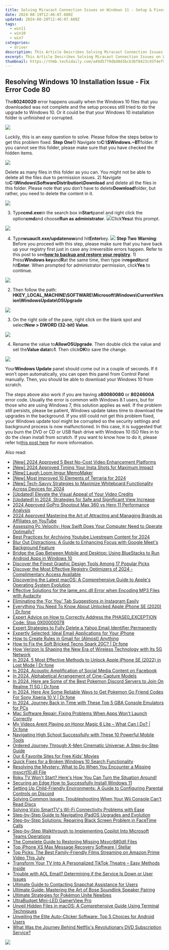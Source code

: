 ```yaml
---
title: Solving Miracast Connection Issues on Windows 11 - Setup & Fixes Explored
date: 2024-08-19T12:46:07.680Z
updated: 2024-08-20T12:46:07.680Z
tags:
  - win11
  - win10
  - win7
categories:
  - driver
description: This Article Describes Solving Miracast Connection Issues on Windows 11 - Setup & Fixes Explored
excerpt: This Article Describes Solving Miracast Connection Issues on Windows 11 - Setup & Fixes Explored
thumbnail: https://thmb.techidaily.com/a49d5779dbd8d3bcb3bf8423c93f4ef941ba145d1cb34757b006a9b7dc8bcdff.jpeg
---
```


## Resolving Windows 10 Installation Issue - Fix Error Code 80 #

The**80240020** error happens usually when the Windows 10 files that you downloaded was not complete and the setup process still tried to do the upgrade to Windows 10\. Or it could be that your Windows 10 installation folder is unfinished or corrupted.

![](https://images.drivereasy.com/wp-content/uploads/2016/08/error-code-80240020.jpg)

Luckily, this is an easy question to solve. Please follow the steps below to get this problem fixed. **Step One**1) Navigate to**C:\\$Windows.\~BT**folder. If you cannot see this folder, please make sure that you have checked the hidden items.

![](https://images.drivereasy.com/wp-content/uploads/2016/08/windows-bt-600x427.jpg)

Delete as many files in this folder as you can. You might not be able to delete all the files due to permission issues. 2) Navigate to**C:\\Windows\\SoftwareDistribution\\Download** and delete all the files in this folder. Please note that you don’t have to delete**Download**folder, but rather, you need to delete the content in it.

![](https://images.drivereasy.com/wp-content/uploads/2016/08/softwaredistributiondownload.jpg)

3) Type**cmd.exe**in the search box in**Start**panel and right click the option**cmd**and choose**Run as administrator**. ![](https://images.drivereasy.com/wp-content/uploads/2016/08/run-as-administrator.jpg)Click**Yes**at this prompt.

![](https://images.drivereasy.com/wp-content/uploads/2016/08/uac-command-processor.jpg)

4) Type**wuauclt.exe/updatenow**and hit**Enter**key. ![](https://images.drivereasy.com/wp-content/uploads/2016/08/img_57b5394edbd33.png) **Step Two** **Warning**: Before you proceed with this step, please make sure that you have back up your registry first just in case any irreversible errors happen. Refer to this post to see[**how to backup and restore your registry**](https://tools.techidaily.com/drivereasy/download/). 1) Press**Windows key**and**R**at the same time, then type in**regedit**and hit**Enter**. When prompted for administrator permission, click**Yes** to continue.

![](https://images.drivereasy.com/wp-content/uploads/2016/10/regedit.png)

2) Then follow the path:   **HKEY\_LOCAL\_MACHINE\\SOFTWARE\\Microsoft\\Windows\\CurrentVersion\\WindowsUpdate\\OSUpgrade**

![](https://images.drivereasy.com/wp-content/uploads/2016/10/hkey_local_machinesoftwaremicrosoftwindowscurrentversionwindowsupdateosupgrade-600x394.jpg)

3) On the right side of the pane, right click on the blank spot and select**New > DWORD (32-bit) Value**.

![](https://images.drivereasy.com/wp-content/uploads/2016/10/new-dword-32-bit-value-600x396.jpg)

4) Rename the value to**AllowOSUpgrade**. Then double click the value and set the**Value data**to**1**. Then click**OK**to save the change.

![](https://images.drivereasy.com/wp-content/uploads/2016/10/img_58140207aba43-600x394.jpg)

 Your**Windows Update** panel should come out in a couple of seconds. If it won’t open automatically, you can open this panel from Control Panel manually. Then, you should be able to download your Windows 10 from scratch.

The steps above also work if you are having a**80080080** or **8024600A**  error code. Usually the error is common with Windows 8.1 users, but for those who are using Windows 7, this solution applies as well. If the problem still persists, please be patient, Windows update takes time to download the upgrades in the background. If you still could not get this problem fixed, your Windows update tool might be corrupted so the security settings and background process is now malfunctioned. In this case, it is suggested that you burn the DVD or CD or USB flash drive with Windows 10 ISO files in to do the clean install from scratch. If you want to know how to do it, please refer to[this post here](https://tools.techidaily.com/drivereasy/download/) for more information.

<ins class="adsbygoogle"
     style="display:block"
     data-ad-format="autorelaxed"
     data-ad-client="ca-pub-7571918770474297"
     data-ad-slot="1223367746"></ins>



<ins class="adsbygoogle"
     style="display:block"
     data-ad-client="ca-pub-7571918770474297"
     data-ad-slot="8358498916"
     data-ad-format="auto"
     data-full-width-responsive="true"></ins>

<span class="atpl-alsoreadstyle">Also read:</span>
<div><ul>
<li><a href="https://fox-boxes.techidaily.com/new-2024-approved-5-best-no-cost-video-enhancement-platforms/"><u>[New] 2024 Approved  5 Best No-Cost Video Enhancement Platforms</u></a></li>
<li><a href="https://instagram-video-recordings.techidaily.com/new-2024-approved-timing-your-insta-shots-for-maximum-impact/"><u>[New] 2024 Approved  Timing Your Insta Shots for Maximum Impact</u></a></li>
<li><a href="https://fox-direct.techidaily.com/new-laugh-loom-imgur-memomaker/"><u>[New] Laugh Loom  Imgur MemoMaker</u></a></li>
<li><a href="https://visual-screen-recording.techidaily.com/new-most-improved-10-elements-of-terraria-for-2024/"><u>[New] Most Improved 10 Elements of Terraria for 2024</u></a></li>
<li><a href="https://on-screen-recording.techidaily.com/new-tech-savvy-strategies-to-maximize-whiteboard-functionality-across-devices-for-2024/"><u>[New] Tech-Savvy Strategies to Maximize Whiteboard Functionality Across Devices for 2024</u></a></li>
<li><a href="https://youtube-video-recordings.techidaily.com/updated-elevate-the-visual-appeal-of-your-video-credits/"><u>[Updated] Elevate the Visual Appeal of Your Video Credits</u></a></li>
<li><a href="https://youtube-lab.techidaily.com/ed-in-2024-strategies-for-safe-and-significant-view-increase/"><u>[Updated] In 2024, Strategies for Safe and Significant View Increase</u></a></li>
<li><a href="https://some-techniques.techidaily.com/2024-approved-gopro-shootout-max-360-vs-hero-11-performance-analysis/"><u>2024 Approved  GoPro Shootout  Max 360 vs Hero 11 Performance Analysis</u></a></li>
<li><a href="https://extra-skills.techidaily.com/2024-approved-mastering-the-art-of-attracting-and-managing-brands-as-affiliates-on-youtube/"><u>2024 Approved  Mastering the Art of Attracting and Managing Brands as Affiliates on YouTube</u></a></li>
<li><a href="https://tech-recovery.techidaily.com/assessing-pc-velocity-how-swift-does-your-computer-need-to-operate-optimally/"><u>Assessing Pc Velocity: How Swift Does Your Computer Need to Operate Optimally?</u></a></li>
<li><a href="https://remote-screen-capture.techidaily.com/best-practices-for-archiving-youtube-livestream-content-for-2024/"><u>Best Practices for Archiving Youtube Livestream Content for 2024</u></a></li>
<li><a href="https://tech-recovery.techidaily.com/blur-out-distractions-a-guide-to-enhancing-focus-with-google-meets-background-feature/"><u>Blur Out Distractions: A Guide to Enhancing Focus with Google Meet's Background Feature</u></a></li>
<li><a href="https://tech-recovery.techidaily.com/bridge-the-gap-between-mobile-and-desktop-using-bluestacks-to-run-android-apps-in-windows-10/"><u>Bridge the Gap Between Mobile and Desktop: Using BlueStacks to Run Android Apps in Windows 10</u></a></li>
<li><a href="https://tech-recovery.techidaily.com/discover-the-finest-graphic-design-tools-among-17-popular-picks/"><u>Discover the Finest Graphic Design Tools Among 17 Popular Picks</u></a></li>
<li><a href="https://tech-recovery.techidaily.com/discover-the-most-effective-registry-optimizers-of-2024-complimentary-access-available/"><u>Discover the Most Effective Registry Optimizers of 2024 - Complimentary Access Available</u></a></li>
<li><a href="https://tech-recovery.techidaily.com/discovering-the-latest-macos-a-comprehensive-guide-to-apples-operating-system-evolution/"><u>Discovering the Latest macOS: A Comprehensive Guide to Apple's Operating System Evolution</u></a></li>
<li><a href="https://tech-recovery.techidaily.com/effective-solutions-for-the-lameencdll-error-when-encoding-mp3-files-with-audacity/"><u>Effective Solutions for the lame_enc.dll Error when Encoding MP3 Files with Audacity</u></a></li>
<li><a href="https://tech-recovery.techidaily.com/eliminating-the-for-you-tab-suggestions-in-instagram-easily/"><u>Eliminating the ‘For You’ Tab Suggestions in Instagram Easily</u></a></li>
<li><a href="https://iphone-unlock.techidaily.com/everything-you-need-to-know-about-unlocked-apple-iphone-se-2020-drfone-by-drfone-ios/"><u>Everything You Need To Know About Unlocked Apple iPhone SE (2020) | Dr.fone</u></a></li>
<li><a href="https://tech-recovery.techidaily.com/expert-advice-on-how-to-correctly-address-the-phase0exception-code-stop-0x00000078/"><u>Expert Advice on How to Correctly Address the PHASE0_EXCEPTION Code: Stop 0X00000078</u></a></li>
<li><a href="https://tech-recovery.techidaily.com/expert-strategies-to-fully-delete-a-yahoo-email-identifier-permanently/"><u>Expert Strategies to Fully Delete a Yahoo Email Identifier Permanently</u></a></li>
<li><a href="https://tech-recovery.techidaily.com/expertly-selected-ideal-email-applications-for-your-iphone/"><u>Expertly Selected: Ideal Email Applications for Your iPhone</u></a></li>
<li><a href="https://tech-recovery.techidaily.com/how-to-create-rules-in-gmail-for-almost-anything/"><u>How to Create Rules in Gmail for (Almost) Anything</u></a></li>
<li><a href="https://howto.techidaily.com/how-to-fix-the-soft-bricked-tecno-spark-20c-drfone-by-drfone-fix-android-problems-fix-android-problems/"><u>How to Fix the Soft Bricked Tecno Spark 20C? | Dr.fone</u></a></li>
<li><a href="https://tech-recovery.techidaily.com/how-verizon-is-shaping-the-new-era-of-wireless-technology-with-its-5g-network/"><u>How Verizon Is Shaping the New Era of Wireless Technology with Its 5G Network</u></a></li>
<li><a href="https://iphone-unlock.techidaily.com/in-2024-5-most-effective-methods-to-unlock-apple-iphone-se-2022-in-lost-mode-drfone-by-drfone-ios/"><u>In 2024, 5 Most Effective Methods to Unlock Apple iPhone SE (2022) in Lost Mode | Dr.fone</u></a></li>
<li><a href="https://facebook-videos.techidaily.com/in-2024-acoustic-amplification-of-social-media-content-on-facebook/"><u>In 2024, Acoustic Amplification of Social Media Content on Facebook</u></a></li>
<li><a href="https://vp-tips.techidaily.com/in-2024-alphabetical-arrangement-of-cine-capture-models/"><u>In 2024, Alphabetical Arrangement of Cine-Capture Models</u></a></li>
<li><a href="https://pokemon-go-android.techidaily.com/in-2024-here-are-some-of-the-best-pokemon-discord-servers-to-join-on-realme-11-5g-drfone-by-drfone-virtual-android/"><u>In 2024, Here are Some of the Best Pokemon Discord Servers to Join On Realme 11 5G | Dr.fone</u></a></li>
<li><a href="https://android-pokemon-go.techidaily.com/in-2024-here-are-some-reliable-ways-to-get-pokemon-go-friend-codes-for-sony-xperia-10-v-drfone-by-drfone-virtual-android/"><u>In 2024, Here Are Some Reliable Ways to Get Pokemon Go Friend Codes For Sony Xperia 10 V | Dr.fone</u></a></li>
<li><a href="https://remote-screen-capture.techidaily.com/in-2024-journey-back-in-time-with-these-top-5-gba-console-emulators-for-pcs/"><u>In 2024, Journey Back in Time with These Top 5 GBA Console Emulators for PCs</u></a></li>
<li><a href="https://tech-recovery.techidaily.com/mac-software-repair-fixing-problems-when-apps-wont-launch-correctly/"><u>Mac Software Repair: Fixing Problems When Apps Won't Launch Correctly</u></a></li>
<li><a href="https://fix-guide.techidaily.com/my-videos-arent-playing-on-honor-magic-6-lite-what-can-i-do-drfone-by-drfone-fix-android-problems-fix-android-problems/"><u>My Videos Arent Playing on Honor Magic 6 Lite – What Can I Do? | Dr.fone</u></a></li>
<li><a href="https://tech-recovery.techidaily.com/navigating-high-school-successfully-with-these-10-powerful-mobile-tools/"><u>Navigating High School Successfully with These 10 Powerful Mobile Tools</u></a></li>
<li><a href="https://tech-recovery.techidaily.com/ordered-journey-through-x-men-cinematic-universe-a-step-by-step-guide/"><u>Ordered Journey Through X-Men Cinematic Universe: A Step-by-Step Guide</u></a></li>
<li><a href="https://tech-recovery.techidaily.com/our-6-favorite-sites-for-free-kids-movies/"><u>Our 6 Favorite Sites for Free Kids' Movies</u></a></li>
<li><a href="https://tech-recovery.techidaily.com/quick-fixes-for-a-broken-windows-10-search-functionality/"><u>Quick Fixes for a Broken Windows 10 Search Functionality</u></a></li>
<li><a href="https://tech-recovery.techidaily.com/resolving-the-mystery-what-to-do-when-you-encounter-a-missing-msvcrt10dll-file/"><u>Resolving the Mystery: What to Do When You Encounter a Missing msvcrt10.dll File</u></a></li>
<li><a href="https://tech-recovery.techidaily.com/roku-tv-wont-start-heres-how-you-can-turn-the-situation-around/"><u>Roku TV Won't Start? Here's How You Can Turn the Situation Around!</u></a></li>
<li><a href="https://extra-hints.techidaily.com/securing-an-edge-how-to-successfully-install-windows-11/"><u>Securing an Edge  How to Successfully Install Windows 11</u></a></li>
<li><a href="https://tech-recovery.techidaily.com/setting-up-child-friendly-environments-a-guide-to-configuring-parental-controls-on-discord/"><u>Setting Up Child-Friendly Environments: A Guide to Configuring Parental Controls on Discord</u></a></li>
<li><a href="https://tech-recovery.techidaily.com/solving-common-issues-troubleshooting-when-your-wii-console-cant-read-discs/"><u>Solving Common Issues: Troubleshooting When Your Wii Console Can't Read Discs</u></a></li>
<li><a href="https://tech-recovery.techidaily.com/solving-vizio-smarttvs-wi-fi-connectivity-problems-with-ease/"><u>Solving Vizio SmartTV's Wi-Fi Connectivity Problems with Ease</u></a></li>
<li><a href="https://tech-recovery.techidaily.com/step-by-step-guide-to-navigating-ipados-upgrades-and-evolution/"><u>Step-by-Step Guide to Navigating iPadOS Upgrades and Evolution</u></a></li>
<li><a href="https://tech-recovery.techidaily.com/step-by-step-solutions-repairing-black-screen-problem-in-facetime-calls/"><u>Step-by-Step Solutions: Repairing Black Screen Problem in FaceTime Calls</u></a></li>
<li><a href="https://tech-recovery.techidaily.com/step-by-step-walkthrough-to-implementing-copilot-into-microsoft-teams-operations/"><u>Step-by-Step Walkthrough to Implementing Copilot Into Microsoft Teams Operations</u></a></li>
<li><a href="https://tech-recovery.techidaily.com/the-complete-guide-to-restoring-missing-msvcr80dll-files/"><u>The Complete Guide to Restoring Missing Msvcr8#0dll Files</u></a></li>
<li><a href="https://techidaily.com/top-iphone-xs-max-message-recovery-software-stellar-by-stellar-data-recovery-ios-iphone-data-recovery/"><u>Top iPhone XS Max Message Recovery Software | Stellar</u></a></li>
<li><a href="https://tech-recovery.techidaily.com/top-picks-the-best-family-friendly-films-streaming-on-amazon-prime-video-this-july/"><u>Top Picks: The Best Family-Friendly Films Streaming on Amazon Prime Video This July</u></a></li>
<li><a href="https://tech-recovery.techidaily.com/transform-your-tv-into-a-personalized-tiktok-theatre-easy-methods-inside/"><u>Transform Your TV Into A Personalized TikTok Theatre – Easy Methods Inside</u></a></li>
<li><a href="https://tech-recovery.techidaily.com/trouble-with-aol-email-determining-if-the-service-is-down-or-user-issues/"><u>Trouble with AOL Email? Determining if the Service Is Down or User Issues</u></a></li>
<li><a href="https://tech-recovery.techidaily.com/ultimate-guide-to-contacting-snapchat-assistance-for-users/"><u>Ultimate Guide to Contacting Snapchat Assistance for Users</u></a></li>
<li><a href="https://tech-recovery.techidaily.com/ultimate-guide-mastering-the-art-of-bose-soundlink-speaker-pairing/"><u>Ultimate Guide: Mastering the Art of Bose Soundlink Speaker Pairing</u></a></li>
<li><a href="https://tech-recovery.techidaily.com/ultimate-strategies-for-pokemon-unite-newbies/"><u>Ultimate Strategies for Pokémon Unite Newbies</u></a></li>
<li><a href="https://games-able.techidaily.com/ultrabudget-mini-led-gamerview-pro/"><u>UltraBudget Mini-LED GamerView Pro</u></a></li>
<li><a href="https://tech-recovery.techidaily.com/unveil-hidden-files-in-macos-a-comprehensive-guide-using-terminal-techniques/"><u>Unveil Hidden Files in macOS: A Comprehensive Guide Using Terminal Techniques</u></a></li>
<li><a href="https://tech-recovery.techidaily.com/unveiling-the-elite-auto-clicker-software-top-5-choices-for-android-users/"><u>Unveiling the Elite Auto-Clicker Software: Top 5 Choices for Android Users</u></a></li>
<li><a href="https://tech-recovery.techidaily.com/what-was-the-journey-behind-netflixs-revolutionary-dvd-subscription-service/"><u>What Was the Journey Behind Netflix's Revolutionary DVD Subscription Service?</u></a></li>
</ul></div>

<!-- affiliate ads begin -->
<a href="https://store.revouninstaller.com/order/checkout.php?PRODS=28010250&QTY=1&AFFILIATE=108875&CART=1"><img src="https://secure.avangate.com/images/merchant/4282ec8de8c9be897e7aff4aa231b1a4/336__280a.jpg" border="0"></a>
<!-- affiliate ads end -->